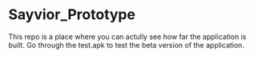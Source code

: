# Sayvior_Prototype
This repo is a place where you can actully see how far the application is built. Go through the test.apk to test the beta version of the application.
